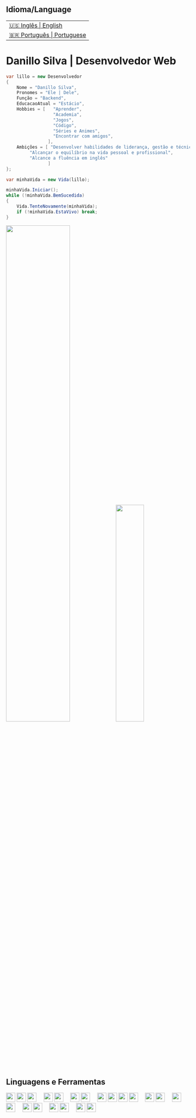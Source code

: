 <table>
      <h2>Idioma/Language</h2>
  <tr>
    <td>
      <a href="README.md">&#127482&#127480 Inglês | English</a>
    </td>
  </tr>
  <tr>
    <td>
      <a href="readme_pt-br.md">&#127463&#127479 Português | Portuguese</a>
    </td>
  </tr>
</table>

<h1>Danillo Silva | Desenvolvedor Web</h1>

```c#
var lillo = new Desenvolvedor
{
    Nome = "Danillo Silva",
    Pronomes = "Ele | Dele",
    Função = "Backend",
    EducacaoAtual = "Estácio",
    Hobbies = [   "Aprender",
                  "Academia",
                  "Jogos",
                  "Código",
                  "Séries e Animes",
                  "Encontrar com amigos",
                ],
    Ambições = [ "Desenvolver habilidades de liderança, gestão e técnicas",
		 "Alcançar o equilíbrio na vida pessoal e profissional",
		 "Alcance a fluência em inglês"
                ]
};

var minhaVida = new Vida(lillo);

minhaVida.Iniciar();
while (!minhaVida.BemSucedida)
{
    Vida.TenteNovamente(minhaVida);
    if (!minhaVida.EstaVivo) break;
}

```


<div align='start'>
  <img width="59%"  src="https://github-readme-stats.vercel.app/api?username=lillow&bg_color=161b22&title_color=e6edf3&text_color=94c0e5&hide_border=true&show_icons=true&icon_color=d2a8ff&locale=pt-br&rank_icon=github"/> 
  
  <img width="39%"  src="https://github-readme-stats.vercel.app/api/top-langs/?username=lillow&layout=compact&langs_count=8&bg_color=161b22&title_color=e6edf3&text_color=94c0e5&hide_border=true&show_icons=true&icon_color=d2a8ff&locale=pt-br"/>
</div>


<h2>Linguagens e Ferramentas</h2>
<div>
  <img height="25" src="https://cdn.jsdelivr.net/gh/devicons/devicon@latest/icons/python/python-original.svg" />
  <img height="25" src="https://cdn.jsdelivr.net/gh/devicons/devicon@latest/icons/django/django-plain.svg" />
  <img height="25" src="https://cdn.jsdelivr.net/gh/devicons/devicon@latest/icons/flask/flask-original.svg" />
      &nbsp;&nbsp;&nbsp;
  <img height="25" src="https://cdn.jsdelivr.net/gh/devicons/devicon@latest/icons/java/java-original.svg" />
  <img height="25" src="https://cdn.jsdelivr.net/gh/devicons/devicon@latest/icons/spring/spring-original.svg" />
      &nbsp;&nbsp;&nbsp;
  <img height="25" src="https://cdn.jsdelivr.net/gh/devicons/devicon@latest/icons/csharp/csharp-original.svg" />
  <img height="25" src="https://cdn.jsdelivr.net/gh/devicons/devicon@latest/icons/dotnetcore/dotnetcore-original.svg" />
      &nbsp;&nbsp;&nbsp; 
  <img height="25" src="https://cdn.jsdelivr.net/gh/devicons/devicon@latest/icons/javascript/javascript-original.svg" />
  <img height="25" src="https://cdn.jsdelivr.net/gh/devicons/devicon@latest/icons/typescript/typescript-original.svg" />
  <img height="25" src="https://cdn.jsdelivr.net/gh/devicons/devicon@latest/icons/angularjs/angularjs-original.svg" />
  <img height="25" src="https://cdn.jsdelivr.net/gh/devicons/devicon@latest/icons/react/react-original.svg" />
      &nbsp;&nbsp;&nbsp;
  <img height="25" src="https://cdn.jsdelivr.net/gh/devicons/devicon@latest/icons/mysql/mysql-original.svg" />
  <img height="25" src="https://cdn.jsdelivr.net/gh/devicons/devicon@latest/icons/microsoftsqlserver/microsoftsqlserver-original.svg" />
      &nbsp;&nbsp;&nbsp;
  <img height="25" src="https://cdn.jsdelivr.net/gh/devicons/devicon@latest/icons/git/git-original.svg" />
  <img height="25" src="https://cdn.jsdelivr.net/gh/devicons/devicon@latest/icons/github/github-original.svg" />
      &nbsp;&nbsp;&nbsp;
  <img height="25" src="https://cdn.jsdelivr.net/gh/devicons/devicon@latest/icons/json/json-original.svg" />
  <img height="25" src="https://cdn.jsdelivr.net/gh/devicons/devicon@latest/icons/postman/postman-original.svg" />
      &nbsp;&nbsp;&nbsp;
  <img height="25" src="https://cdn.jsdelivr.net/gh/devicons/devicon@latest/icons/windows11/windows11-original.svg" />
  <img height="25" src="https://cdn.jsdelivr.net/gh/devicons/devicon@latest/icons/linux/linux-original.svg" />
      &nbsp;&nbsp;&nbsp;
  <img height="25" src="https://cdn.jsdelivr.net/gh/devicons/devicon@latest/icons/amazonwebservices/amazonwebservices-plain-wordmark.svg" />
  <img height="25" src="https://cdn.jsdelivr.net/gh/devicons/devicon@latest/icons/azure/azure-original.svg" />
</div>
          
<!--  <h2>Contacts</h2>
<div></div> /> -->
